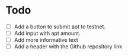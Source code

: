 # Todo
- [ ] Add a button to submit apt to testnet.
- [ ] Add input with apt amount.
- [ ] Add more informative text
- [ ] Add a header with the Github repository link
